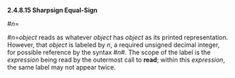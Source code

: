 **2.4.8.15 Sharpsign Equal-Sign** 

#*n*= 

#*n*=*object* reads as whatever *object* has *object* as its printed representation. However, that *object* is labeled by *n*, a required unsigned decimal integer, for possible reference by the syntax #*n*#. The scope of the label is the *expression* being read by the outermost call to **read**; within this *expression*, the same label may not appear twice.  



